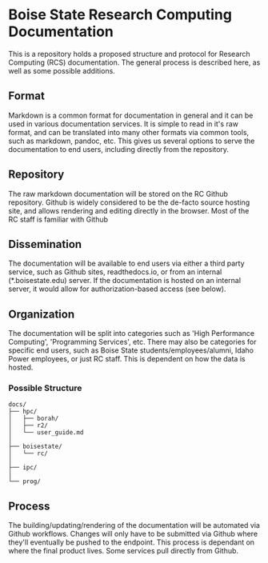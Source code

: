 # Boise State Research Computing Documentation

This is a repository holds a proposed structure and protocol for Research
Computing (RCS) documentation.  The general process is described here, as well
as some possible additions.

## Format

Markdown is a common format for documentation in general and it can be used in
various documentation services.  It is simple to read in it's raw format, and
can be translated into many other formats via common tools, such as markdown,
pandoc, etc.  This gives us several options to serve the documentation to end
users, including directly from the repository.

## Repository

The raw markdown documentation will be stored on the RC Github repository.
Github is widely considered to be the de-facto source hosting site, and allows
rendering and editing directly in the browser.  Most of the RC staff is
familiar with Github

## Dissemination

The documentation will be available to end users via either a third party
service, such as Github sites, readthedocs.io, or from an internal
(\*.boisestate.edu) server.  If the documentation is hosted on an internal
server, it would allow for authorization-based access (see below).

## Organization

The documentation will be split into categories such as 'High Performance
Computing', 'Programming Services', etc.  There may also be categories for
specific end users, such as Boise State students/employees/alumni, Idaho Power
employees, or just RC staff.  This is dependent on how the data is hosted.

### Possible Structure

```
docs/
├── hpc/
│   ├── borah/
│   ├── r2/
│   └── user_guide.md
│
├── boisestate/
│   └── rc/
│
├── ipc/
│
└── prog/
```

## Process

The building/updating/rendering of the documentation will be automated via
Github workflows.  Changes will only have to be submitted via Github where
they'll eventually be pushed to the endpoint.  This process is dependant on
where the final product lives.  Some services pull directly from Github.
